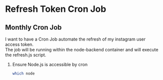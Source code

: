 # Refresh Token Cron Job

## Monthly Cron Job
I want to have a Cron Job automate the refresh of my instagram user access token.  
The job will be running within the node-backend container and will execute the refresh.js script.  

1. Ensure Node.js is accessible by cron
    ```bash
    which node
    ```
